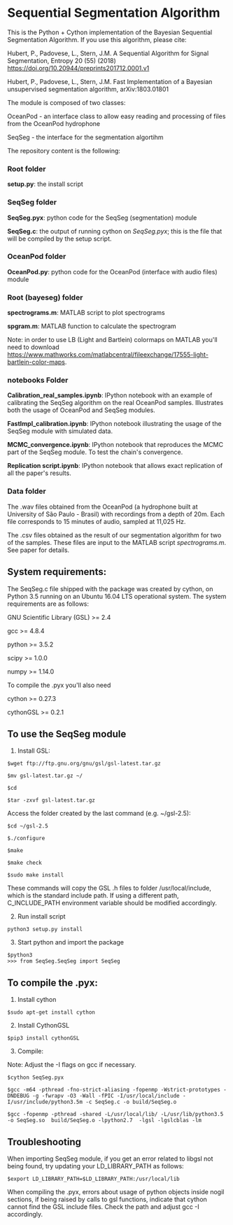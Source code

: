 # Sequential Segmentation Algorithm

This is the Python + Cython implementation of the Bayesian Sequential Segmentation Algorithm.
If you use this algorithm, please cite:

Hubert, P., Padovese, L., Stern, J.M. A Sequential Algorithm for Signal Segmentation, Entropy 20 (55)  (2018) https://doi.org/10.20944/preprints201712.0001.v1

Hubert, P., Padovese, L., Stern, J.M. Fast Implementation of a Bayesian unsupervised segmentation algorithm, arXiv:1803.01801

The module is composed of two classes: 

OceanPod - an interface class to allow easy reading and processing of files from the OceanPod hydrophone

SeqSeg - the interface for the segmentation algortihm

The repository content is the following:

### Root folder

**setup.py**: the install script

### SeqSeg folder

**SeqSeg.pyx**: python code for the SeqSeg (segmentation) module

**SeqSeg.c**: the output of running cython on *SeqSeg.pyx*; this is the file that will be compiled by the setup script.

### OceanPod folder

**OceanPod.py**: python code for the OceanPod (interface with audio files) module


### Root (bayeseg) folder

**spectrograms.m**: MATLAB script to plot spectrograms

**spgram.m**: MATLAB function to calculate the spectrogram

Note: in order to use LB (Light and Bartlein) colormaps on MATLAB you'll need to download https://www.mathworks.com/matlabcentral/fileexchange/17555-light-bartlein-color-maps.

### notebooks Folder

**Calibration_real_samples.ipynb**: IPython notebook with an example of calibrating the SeqSeg algorithm on the real OceanPod samples. Illustrates both the usage of OceanPod and SeqSeg modules.

**FastImpl_calibration.ipynb**: IPython notebook illustrating the usage of the SeqSeg module with simulated data.

**MCMC_convergence.ipynb**: IPython notebook that reproduces the MCMC part of the SeqSeg module. To test the chain's convergence.

**Replication script.ipynb**: IPython notebook that allows exact replication of all the paper's results.


### Data folder

The .wav files obtained from the OceanPod (a hydrophone built at University of São Paulo - Brasil) with recordings from a depth of 20m. Each file corresponds to 15 minutes of audio, sampled at 11,025 Hz.

The .csv files obtained as the result of our segmentation algorithm for two of the samples. These files are input to the MATLAB script *spectrograms.m*. See paper for details.



## System requirements:

The SeqSeg.c file shipped with the package was created by cython, on Python 3.5 running on an Ubuntu 16.04 LTS operational system. The system requirements are as follows:

GNU Scientific Library (GSL) >= 2.4 

gcc >= 4.8.4

python >= 3.5.2

scipy >= 1.0.0

numpy >= 1.14.0

To compile the .pyx you'll also need

cython >= 0.27.3

cythonGSL >= 0.2.1


## To use the SeqSeg module

1. Install GSL:

```
$wget ftp://ftp.gnu.org/gnu/gsl/gsl-latest.tar.gz

$mv gsl-latest.tar.gz ~/

$cd 

$tar -zxvf gsl-latest.tar.gz
```

Access the folder created by the last command (e.g. ~/gsl-2.5):

```
$cd ~/gsl-2.5

$./configure

$make

$make check

$sudo make install
```

These commands will copy the GSL .h files to folder /usr/local/include, which is the standard include path. If using a different path, C_INCLUDE_PATH environment variable should be modified accordingly.

2. Run install script

```
python3 setup.py install
```

3. Start python and import the package

```
$python3
>>> from SeqSeg.SeqSeg import SeqSeg
```

## To compile the .pyx:


1. Install cython

```
$sudo apt-get install cython
```

2. Install CythonGSL

```
$pip3 install cythonGSL
```

3. Compile:

Note: Adjust the -I flags on gcc if necessary.

```
$cython SeqSeg.pyx

$gcc -m64 -pthread -fno-strict-aliasing -fopenmp -Wstrict-prototypes -DNDEBUG -g -fwrapv -O3 -Wall -fPIC -I/usr/local/include -I/usr/include/python3.5m -c SeqSeg.c -o build/SeqSeg.o

$gcc -fopenmp -pthread -shared -L/usr/local/lib/ -L/usr/lib/python3.5 -o SeqSeg.so  build/SeqSeg.o -lpython2.7  -lgsl -lgslcblas -lm
```

## Troubleshooting

When importing SeqSeg module, if you get an error related to libgsl not being found, try updating your LD_LIBRARY_PATH as follows:

```
$export LD_LIBRARY_PATH=$LD_LIBRARY_PATH:/usr/local/lib
```

When compiling the .pyx, errors about usage of python objects inside nogil sections, if being raised by calls to gsl functions, indicate that cython cannot find the GSL include files. Check the path and adjust gcc -I accordingly.


